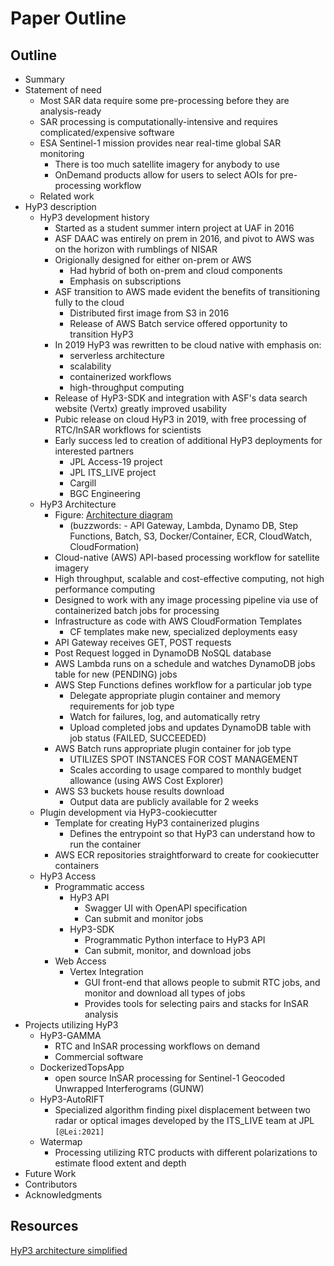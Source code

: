 # Paper Outline

## Outline
- Summary
- Statement of need
    - Most SAR data require some pre-processing before they are analysis-ready
    - SAR processing is computationally-intensive and requires complicated/expensive software
    - ESA Sentinel-1 mission provides near real-time global SAR monitoring 
      - There is too much satellite imagery for anybody to use
      - OnDemand products allow for users to select AOIs for pre-processing workflow
    - Related work
- HyP3 description
    - HyP3 development history
      - Started as a student summer intern project at UAF in 2016
      - ASF DAAC was entirely on prem in 2016, and pivot to AWS was on the horizon with rumblings of NISAR
      - Origionally designed for either on-prem or AWS
        - Had hybrid of both on-prem and cloud components
        - Emphasis on subscriptions
      - ASF transition to AWS made evident the benefits of transitioning fully to the cloud
          - Distributed first image from S3 in 2016
          - Release of AWS Batch service offered opportunity to transition HyP3
      - In 2019 HyP3 was rewritten to be cloud native with emphasis on:
        - serverless architecture
        - scalability
        - containerized workflows
        - high-throughput computing
      - Release of HyP3-SDK and integration with ASF's data search website (Vertx) greatly improved usability
      - Pubic release on cloud HyP3 in 2019, with free processing of RTC/InSAR workflows for scientists
      - Early success led to creation of additional HyP3 deployments for interested partners
        - JPL Access-19 project
        - JPL ITS_LIVE project
        - Cargill
        - BGC Engineering
    - HyP3 Architecture 
        - Figure: [Architecture diagram](https://drive.google.com/file/d/1wZUPGl4pY1qF5ojNSODJ6mF2CAiM-EaT/view?usp=sharing)
          - (buzzwords: - API Gateway, Lambda, Dynamo DB, Step Functions, Batch, S3, Docker/Container, ECR, CloudWatch, CloudFormation)
        - Cloud-native (AWS) API-based processing workflow for satellite imagery 
        - High throughput, scalable and cost-effective computing, not high performance computing
        - Designed to work with any image processing pipeline via use of containerized batch jobs for processing
        - Infrastructure as code with AWS CloudFormation Templates
          - CF templates make new, specialized deployments easy
        - API Gateway receives GET, POST requests
        - Post Request logged in DynamoDB NoSQL database
        - AWS Lambda runs on a schedule and watches DynamoDB jobs table for new (PENDING) jobs
        - AWS Step Functions defines workflow for a particular job type
            - Delegate appropriate plugin container and memory requirements for job type
            - Watch for failures, log, and automatically retry
            - Upload completed jobs and updates DynamoDB table with job status (FAILED, SUCCEEDED)
        - AWS Batch runs appropriate plugin container for job type
            - UTILIZES SPOT INSTANCES FOR COST MANAGEMENT
            - Scales according to usage compared to monthly budget allowance (using AWS Cost Explorer)
        - AWS S3 buckets house results download 
          - Output data are publicly available for 2 weeks 
    - Plugin development via HyP3-cookiecutter
        - Template for creating HyP3 containerized plugins
          - Defines the entrypoint so that HyP3 can understand how to run the container
        - AWS ECR repositories straightforward to create for cookiecutter containers
    - HyP3 Access
        - Programmatic access
            - HyP3 API
              - Swagger UI with OpenAPI specification
              - Can submit and monitor jobs
            - HyP3-SDK
              - Programmatic Python interface to HyP3 API
              - Can submit, monitor, and download jobs
        - Web Access
            - Vertex Integration
              - GUI front-end that allows people to submit RTC jobs, and monitor and download all types of jobs
              - Provides tools for selecting pairs and stacks for InSAR analysis
- Projects utilizing HyP3
    - HyP3-GAMMA 
      - RTC and InSAR processing workflows on demand
      - Commercial software 
    - DockerizedTopsApp
      - open source InSAR processing for Sentinel-1 Geocoded Unwrapped Interferograms (GUNW)
    - HyP3-AutoRIFT
      - Specialized algorithm finding pixel displacement between two radar or optical images developed by the ITS_LIVE team at JPL `[@Lei:2021]`
    - Watermap
      - Processing utilizing RTC products with different polarizations to estimate flood extent and depth
- Future Work
- Contributors
- Acknowledgments

## Resources
[HyP3 architecture simplified](https://docs.google.com/document/d/1HcSmjMB9YSBgyqb6WBZpu0euvIrzLlzLuCOI1cssGA0/edit)

